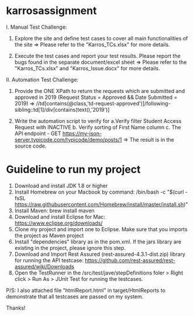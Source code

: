 # karrosassignment

I. Manual Test Challenge:
1. Explore the site and define test cases to cover all main functionalities of the site
=> Please refer to the "Karros_TCs.xlsx" for more details.

2. Execute the test cases and report your test results. Please report the bugs found in the separate document/excel sheet
=> Please refer to the "Karros_TCs.xlsx" and "Karros_Issue.docx" for more details.

II. Automation Test Challenge:
1. Provide the ONE XPath to return the requests which are submitted and approved in 2019 (Request Status = Approved && Date Submitted = 2019)
=> //td[contains(@class,'td-request-approved')]/following-sibling::td[1]/div[contains(text(),'2019')]

2. Write the automation script to verify for 
  a.Verify filter Student Access Request with INACTIVE
  b. Verify sorting of First Name column 
  c. The API endpoint - GET https://my-json-server.typicode.com/typicode/demo/posts/1
=> The result is in the source code.

# Guideline to run my project
1. Download and install JDK 1.8 or higher
2. Install Homebrew on your Macbook by command: /bin/bash -c "$(curl -fsSL https://raw.githubusercontent.com/Homebrew/install/master/install.sh)"
3. Install Maven: brew install maven
4. Download and install Eclipse for Mac: https://www.eclipse.org/downloads/
5. Clone my project and import one to Eclipse. Make sure that you imports the project as Maven project
6. Install "dependencies" library as in the pom.xml. If the jars library are existing in the project, please ignore this step.
7. Download and Import Rest Assured (rest-assured-4.3.1-dist.zip) library for running the API testcase: https://github.com/rest-assured/rest-assured/wiki/Downloads
8. Open the TestRunner in the /src/test/jave/stepDefinitions foler > Right click > Run As > JUnit Test for running the testcases.

P/S: I also attached file "htmlReport.html" in target/HtmlReports to demonstrate that all testcases are passed on my system.

Thanks!
